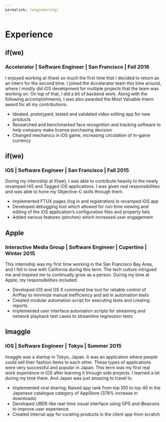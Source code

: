 ```yaml
---
permalink: /engineering/
---
```


# Experience
## if(we)
### Accelerator | Software Engineer | San Francisco | Fall 2016
I enjoyed working at if(we) so much the first time that I decided to return as an intern for the second time. I joined the Accelerator team this time around, where I mostly did iOS development for multiple projects that the team was working on. On top of that, I did a bit of backend work. Along with the following accomplishments, I was also awarded the Most Valuable Intern award for all my contributions:
* Ideated, prototyped, tested and validated video editing app for new products
* Researched and benchmarked face recognition and tracking software to help company make license purchasing decision
* Changed mechanics in iOS game, increasing circulation of in-game currency

## if(we)
### iOS | Software Engineer | San Francisco | Fall 2015
During my internship at if(we), I was able to contribute heavily to the newly revamped Hi5 and Tagged iOS applications. I was given real responsibilities and was able to hone my Objective-C skills through them.
* Implemented FTUX pages (log in and registration) in revamped iOS app
* Developed debugging tool which allowed for run-time viewing and editing of the iOS application’s configuration files and property lists
* Added various features (pinches) which increased user engagement

## Apple
### Interactive Media Group | Software Engineer | Cupertino | Winter 2015
This internship was my first time working in the San Francisco Bay Area, and I fell in love with California during this term. The tech culture intrigued me and inspired me to continually grow as a person. During my time at Apple, my responsibilities included:
* Developed iOS and OS X command line tool for reliable control of AirPlay to minimize manual inefficiency and aid in automation tests
* Created modular automation script for executing tests and creating reports
* Implemented user interface automation scripts for streaming and network playback test cases to streamline regression tests

## Imaggle
### iOS | Software Engineer | Tokyo | Summer 2015
Imaggle was a startup in Tokyo, Japan. It was an application where people could sell their fashion items to each other. These types of applications were very successful and popular in Japan. This term was my first real work experience in iOS after learning it through side projects. I learned a lot during my time there. And Japan was just amazing to travel to.
* Implemented viral sharing; Raised app rank from top 100 to top 40 in the Japanese catalogue category of AppStore (378% increase in downloads)
* Developed UBER-like real-time visual interface using GPS and iBeacons to improve user experience
* Created internal app for curating products in the client app from scratch
